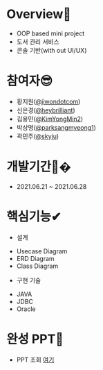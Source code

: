 # Overview🙌
- OOP based mini project
- 도서 관리 서비스
- 콘솔 기반(with out UI/UX)

# 참여자😎
- 황지원([@jiwondotcom](https://github.com/jiwondotcom))
- 신은경([@heybrilliant](https://github.com/heybrilliant))
- 김용민([@KimYongMin2](https://github.com/KimYongMin2))
- 박상명([@parksangmyeong1](https://github.com/parksangmyeong1))
- 곽민주([@skyju](https://github.com/skyju))

# 개발기간👀�
- 2021.06.21 ~ 2021.06.28

# 핵심기능✔
- 설계
+ Usecase Diagram
+ ERD Diagram
+ Class Diagram

- 구현 기술
+ JAVA
+ JDBC
+ Oracle

# 완성 PPT📙
+ PPT 조회 [여기](https://docs.google.com/presentation/d/1SXyDnyQgXCsvxtBKe6qt0Q84MWUqOsxCx2qsq6qyj7U/edit#slide=id.ge2642960bc_2_23)
